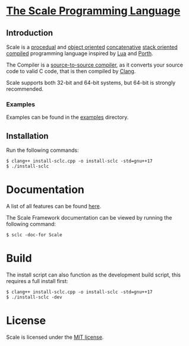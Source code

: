 # [The Scale Programming Language](https://stonkdragon.github.io/)
## Introduction
Scale is a [procedual](https://en.wikipedia.org/wiki/Procedural_programming) and [object oriented](https://en.wikipedia.org/wiki/Object-oriented_programming) [concatenative](https://en.wikipedia.org/wiki/Concatenative_programming) [stack oriented](https://en.wikipedia.org/wiki/Stack-oriented_programming) [compiled](https://en.wikipedia.org/wiki/Compiler) programming language inspired by [Lua](https://www.lua.org/) and [Porth](https://gitlab.com/tsoding/porth).

The Compiler is a [source-to-source compiler](https://en.wikipedia.org/wiki/Source-to-source_compiler), as it converts your source code to valid C code, that is then compiled by [Clang](https://en.wikipedia.org/wiki/Clang).

Scale supports both 32-bit and 64-bit systems, but 64-bit is strongly recommended.

### Examples

Examples can be found in the [examples](./examples) directory.

## Installation
Run the following commands:
```shell
$ clang++ install-sclc.cpp -o install-sclc -std=gnu++17
$ ./install-sclc
```

# Documentation

A list of all features can be found [here](https://stonkdragon.github.io/features.html).

The Scale Framework documentation can be viewed by running the following command:
```shell
$ sclc -doc-for Scale
```

# Build
The install script can also function as the development build script, this requires a full install first:
```shell
$ clang++ install-sclc.cpp -o install-sclc -std=gnu++17
$ ./install-sclc -dev
```

# License

  Scale is licensed under the [MIT license](./LICENSE).
